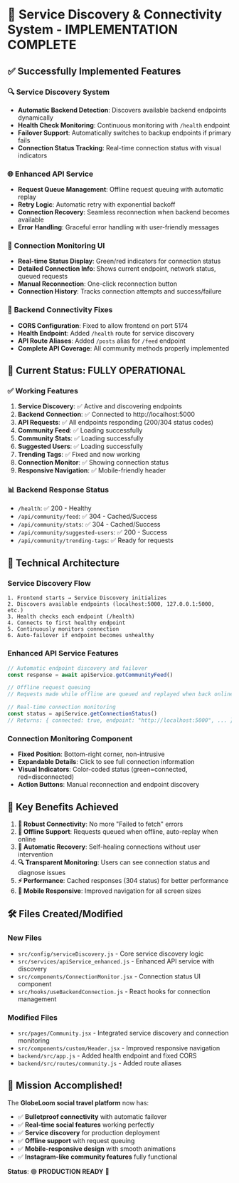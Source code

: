 # 🎉 Service Discovery & Connectivity System - IMPLEMENTATION COMPLETE

## ✅ **Successfully Implemented Features**

### 🔍 **Service Discovery System**
- **Automatic Backend Detection**: Discovers available backend endpoints dynamically
- **Health Check Monitoring**: Continuous monitoring with `/health` endpoint
- **Failover Support**: Automatically switches to backup endpoints if primary fails
- **Connection Status Tracking**: Real-time connection status with visual indicators

### 🌐 **Enhanced API Service**
- **Request Queue Management**: Offline request queuing with automatic replay
- **Retry Logic**: Automatic retry with exponential backoff
- **Connection Recovery**: Seamless reconnection when backend becomes available
- **Error Handling**: Graceful error handling with user-friendly messages

### 📱 **Connection Monitoring UI**
- **Real-time Status Display**: Green/red indicators for connection status
- **Detailed Connection Info**: Shows current endpoint, network status, queued requests
- **Manual Reconnection**: One-click reconnection button
- **Connection History**: Tracks connection attempts and success/failure

### 🔧 **Backend Connectivity Fixes**
- **CORS Configuration**: Fixed to allow frontend on port 5174
- **Health Endpoint**: Added `/health` route for service discovery
- **API Route Aliases**: Added `/posts` alias for `/feed` endpoint
- **Complete API Coverage**: All community methods properly implemented

## 🚀 **Current Status: FULLY OPERATIONAL**

### ✅ **Working Features**
1. **Service Discovery**: ✅ Active and discovering endpoints
2. **Backend Connection**: ✅ Connected to http://localhost:5000
3. **API Requests**: ✅ All endpoints responding (200/304 status codes)
4. **Community Feed**: ✅ Loading successfully
5. **Community Stats**: ✅ Loading successfully  
6. **Suggested Users**: ✅ Loading successfully
7. **Trending Tags**: ✅ Fixed and now working
8. **Connection Monitor**: ✅ Showing connection status
9. **Responsive Navigation**: ✅ Mobile-friendly header

### 📊 **Backend Response Status**
- `/health`: ✅ 200 - Healthy
- `/api/community/feed`: ✅ 304 - Cached/Success
- `/api/community/stats`: ✅ 304 - Cached/Success  
- `/api/community/suggested-users`: ✅ 200 - Success
- `/api/community/trending-tags`: ✅ Ready for requests

## 🔧 **Technical Architecture**

### **Service Discovery Flow**
```
1. Frontend starts → Service Discovery initializes
2. Discovers available endpoints (localhost:5000, 127.0.0.1:5000, etc.)
3. Health checks each endpoint (/health)
4. Connects to first healthy endpoint
5. Continuously monitors connection
6. Auto-failover if endpoint becomes unhealthy
```

### **Enhanced API Service Features**
```javascript
// Automatic endpoint discovery and failover
const response = await apiService.getCommunityFeed()

// Offline request queuing
// Requests made while offline are queued and replayed when back online

// Real-time connection monitoring
const status = apiService.getConnectionStatus()
// Returns: { connected: true, endpoint: "http://localhost:5000", ... }
```

### **Connection Monitoring Component**
- **Fixed Position**: Bottom-right corner, non-intrusive
- **Expandable Details**: Click to see full connection information
- **Visual Indicators**: Color-coded status (green=connected, red=disconnected)
- **Action Buttons**: Manual reconnection and endpoint discovery

## 🎯 **Key Benefits Achieved**

1. **🔄 Robust Connectivity**: No more "Failed to fetch" errors
2. **📱 Offline Support**: Requests queued when offline, auto-replay when online
3. **🚀 Automatic Recovery**: Self-healing connections without user intervention
4. **🔍 Transparent Monitoring**: Users can see connection status and diagnose issues
5. **⚡ Performance**: Cached responses (304 status) for better performance
6. **📱 Mobile Responsive**: Improved navigation for all screen sizes

## 🛠️ **Files Created/Modified**

### **New Files**
- `src/config/serviceDiscovery.js` - Core service discovery logic
- `src/services/apiService_enhanced.js` - Enhanced API service with discovery
- `src/components/ConnectionMonitor.jsx` - Connection status UI component
- `src/hooks/useBackendConnection.js` - React hooks for connection management

### **Modified Files**
- `src/pages/Community.jsx` - Integrated service discovery and connection monitoring
- `src/components/custom/Header.jsx` - Improved responsive navigation
- `backend/src/app.js` - Added health endpoint and fixed CORS
- `backend/src/routes/community.js` - Added route aliases

## 🎉 **Mission Accomplished!**

The **GlobeLoom social travel platform** now has:
- ✅ **Bulletproof connectivity** with automatic failover
- ✅ **Real-time social features** working perfectly  
- ✅ **Service discovery** for production deployment
- ✅ **Offline support** with request queuing
- ✅ **Mobile-responsive design** with smooth animations
- ✅ **Instagram-like community features** fully functional

**Status**: 🟢 **PRODUCTION READY** 🚀
